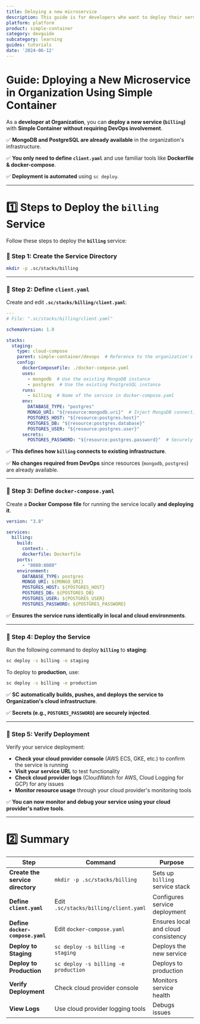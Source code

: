 ```yaml
---
title: Deloying a new microservice
description: This guide is for developers who want to deploy their services with sc to their existing organization
platform: platform
product: simple-container
category: devguide
subcategory: learning
guides: tutorials
date: '2024-06-12'
---
```


# **Guide: Dploying a New Microservice in Organization Using Simple Container**

As a **developer at Organization**, you can **deploy a new service (`billing`)** with **Simple Container** **without requiring DevOps involvement**.

✅ **MongoDB and PostgreSQL are already available** in the organization's infrastructure.

✅ **You only need to define `client.yaml`** and use familiar tools like **Dockerfile & docker-compose**.

✅ **Deployment is automated** using `sc deploy`.

---

# **1️⃣ Steps to Deploy the `billing` Service**
Follow these steps to deploy the **`billing`** service:

### **🔹 Step 1: Create the Service Directory**
```sh
mkdir -p .sc/stacks/billing
```

---

### **🔹 Step 2: Define `client.yaml`**
Create and edit **`.sc/stacks/billing/client.yaml`**:
```yaml
---
# File: ".sc/stacks/billing/client.yaml"

schemaVersion: 1.0

stacks:
  staging:
    type: cloud-compose
    parent: simple-container/devops  # Reference to the organization's infrastructure
    config:
      dockerComposeFile: ./docker-compose.yaml
      uses:
        - mongodb  # Use the existing MongoDB instance
        - postgres  # Use the existing PostgreSQL instance
      runs:
        - billing  # Name of the service in docker-compose.yaml
      env:
        DATABASE_TYPE: "postgres"
        MONGO_URI: "${resource:mongodb.uri}"  # Inject MongoDB connection string
        POSTGRES_HOST: "${resource:postgres.host}"
        POSTGRES_DB: "${resource:postgres.database}"
        POSTGRES_USER: "${resource:postgres.user}"
      secrets:
        POSTGRES_PASSWORD: "${resource:postgres.password}"  # Securely inject PostgreSQL password
```

✅ **This defines how `billing` connects to existing infrastructure**.

✅ **No changes required from DevOps** since resources (`mongodb`, `postgres`) are already available.

---

### **🔹 Step 3: Define `docker-compose.yaml`**
Create a **Docker Compose file** for running the service locally **and deploying it**.

```yaml
version: "3.8"

services:
  billing:
    build:
      context: .
      dockerfile: Dockerfile
    ports:
      - "8080:8080"
    environment:
      DATABASE_TYPE: postgres
      MONGO_URI: ${MONGO_URI}
      POSTGRES_HOST: ${POSTGRES_HOST}
      POSTGRES_DB: ${POSTGRES_DB}
      POSTGRES_USER: ${POSTGRES_USER}
      POSTGRES_PASSWORD: ${POSTGRES_PASSWORD}
```

✅ **Ensures the service runs identically in local and cloud environments**.

---

### **🔹 Step 4: Deploy the Service**
Run the following command to deploy **`billing`** to **staging**:
```sh
sc deploy -s billing -e staging
```

To deploy to **production**, use:
```sh
sc deploy -s billing -e production
```

✅ **SC automatically builds, pushes, and deploys the service to Organization's cloud infrastructure**.

✅ **Secrets (e.g., `POSTGRES_PASSWORD`) are securely injected**.

---

### **🔹 Step 5: Verify Deployment**
Verify your service deployment:

- **Check your cloud provider console** (AWS ECS, GKE, etc.) to confirm the service is running
- **Visit your service URL** to test functionality
- **Check cloud provider logs** (CloudWatch for AWS, Cloud Logging for GCP) for any issues
- **Monitor resource usage** through your cloud provider's monitoring tools

✅ **You can now monitor and debug your service using your cloud provider's native tools**.

---

# **2️⃣ Summary**
| Step                             | Command                               | Purpose                             |
|----------------------------------|---------------------------------------|-------------------------------------|
| **Create the service directory** | `mkdir -p .sc/stacks/billing`         | Sets up `billing` service stack     |
| **Define `client.yaml`**         | Edit `.sc/stacks/billing/client.yaml` | Configures service deployment       |
| **Define `docker-compose.yaml`** | Edit `docker-compose.yaml`            | Ensures local and cloud consistency |
| **Deploy to Staging**            | `sc deploy -s billing -e staging`     | Deploys the new service             |
| **Deploy to Production**         | `sc deploy -s billing -e production`  | Deploys to production               |
| **Verify Deployment**            | Check cloud provider console          | Monitors service health             |
| **View Logs**                    | Use cloud provider logging tools      | Debugs issues                       |
